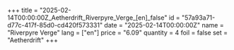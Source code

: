 +++
title = "2025-02-14T00:00:00Z_Aetherdrift_Riverpyre_Verge_[en]_false"
id = "57a93a71-d77c-417f-85d0-cd420f573331"
date = "2025-02-14T00:00:00Z"
name = "Riverpyre Verge"
lang = ["en"]
price = "6.09"
quantity = 4
foil = false
set = "Aetherdrift"
+++
